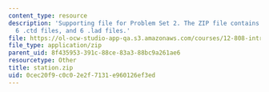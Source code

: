 ```yaml
---
content_type: resource
description: 'Supporting file for Problem Set 2. The ZIP file contains: 1 . loc file,
  6 .ctd files, and 6 .lad files.'
file: https://ol-ocw-studio-app-qa.s3.amazonaws.com/courses/12-808-introduction-to-observational-physical-oceanography-fall-2004/0cec20f9c0c02e2f7131e960126ef3ed_station.zip
file_type: application/zip
parent_uid: 8f435953-391c-88ce-83a3-88bc9a261ae6
resourcetype: Other
title: station.zip
uid: 0cec20f9-c0c0-2e2f-7131-e960126ef3ed
---
```

